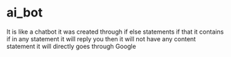 # ai_bot
It is like a chatbot it was created through if else statements if that it contains if in any statement it will reply you then it will not have any content statement it will directly goes through Google
